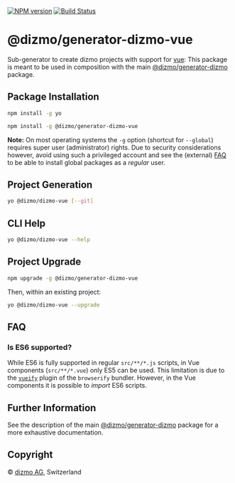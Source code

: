[![NPM version](https://badge.fury.io/js/%40dizmo%2Fgenerator-dizmo-vue.svg)](https://npmjs.org/package/@dizmo/generator-dizmo-vue)
[![Build Status](https://travis-ci.org/dizmo/yeoman-generator-dizmo-vue.svg?branch=master)](https://travis-ci.org/dizmo/yeoman-generator-dizmo-vue)

# @dizmo/generator-dizmo-vue

Sub-generator to create dizmo projects with support for [vue]: This package is meant to be used in composition with the main [@dizmo/generator-dizmo] package.

[vue]: https://vuejs.org/

## Package Installation

```sh
npm install -g yo
```

```sh
npm install -g @dizmo/generator-dizmo-vue
```

**Note:** On most operating systems the `-g` option (shortcut for `--global`) requires super user (administrator) rights. Due to security considerations however, avoid using such a privileged account and see the (external) [FAQ] to be able to install global packages as a *regular* user.

[FAQ]: https://github.com/dizmo/yeoman-generator-dizmo#i-cannot-install-yo-globally-with-npm-install--g

## Project Generation

```sh
yo @dizmo/dizmo-vue [--git]
```

## CLI Help

```sh
yo @dizmo/dizmo-vue --help
```

## Project Upgrade

```sh
npm upgrade -g @dizmo/generator-dizmo-vue
```

Then, within an existing project:

```sh
yo @dizmo/dizmo-vue --upgrade
```

## FAQ

### Is ES6 supported?

While ES6 is fully supported in regular `src/**/*.js` scripts, in Vue components (`src/**/*.vue`) only ES5 can be used. This limitation is due to the [`vueify`](https://github.com/vuejs/vueify) plugin of the `browserify` bundler. However, in the Vue components it is possible to *import* ES6 scripts.

## Further Information

See the description of the main [@dizmo/generator-dizmo] package for a more exhaustive documentation.

## Copyright

 © [dizmo AG](http://dizmo.com/), Switzerland

[@dizmo/generator-dizmo]: https://www.npmjs.com/package/@dizmo/generator-dizmo
